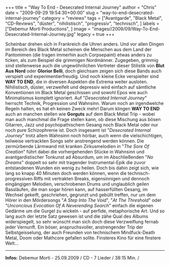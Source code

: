 +++
title = "Way To End - Desecrated Internal Journey"
author = "Chris"
date = "2009-09-29 19:54:30+00:00"
slug = "way-to-end-desecrated-internal-journey"
category = "reviews"
tags = ["Avantgarde", "Black Metal", "CD-Reviews", "düster", "nihilistisch", "progressiv", "technisch", ]
labels = ["Debemur Morti Productions", ]
image = "images//2009/09/Way-To-End-Desecrated-Internal-Journey.jpg"
legacy = true
+++

Scheinbar drehen sich in Frankreich die Uhren anders. Und vor allen Dingen im Bereich des Black Metal scheinen die Menschen aus dem Land der Pantomimen (die tragen immerhin auch Corpsepaint) etwas anders zu ticken, als zum Beispiel die grimmigen Nordmänner. Zugegeben, grimmig sind stellenweise auch die ungewöhnlichen Vertreter dieser Stilistik von **Blut Aus Nord** oder **Glorior Belli**, doch gleichsam zeigen sich diese Bands auch verspielt und experimentierfreudig. Und noch kleine Ecke verspielter sind **WAY TO END**, die in diversen Aspekten die Extrema weiter ausloten. Nihilistisch, düster, verzweifelt und depressiv wird einfach auf sämtliche Konventionen im Black Metal geschissen und sowohl Epos wie auch Minimalismus komplett ignoriert. Auf "_Desecrated Internal Journey_" herrscht Technik, Progression und Wahnsinn. Warum noch an irgendwelche Regeln halten, es hat eh keinen Zweck mehr!
Darum klingen **WAY TO END** auch an manchen stellen wie **Gorguts** auf dem Black Metal Trip - wobei man auch manchmal die Frage stellen kann, ob diese Mischung aus bösen Gitarren, Jazz und psychopathischem Gesang noch Black Metal oder nur noch pure Schizophrenie ist. Doch insgesamt ist "_Desecrated Internal Journey_" trotz allem Wahnsinn noch hörbar, auch wenn die vielschichtigen, teilweise vertrackten Songs sehr anstrengend werden können. Die zermürbende Lärmwand mit kranken Zirkusmelodien in "_The Sore Of Creation_" führt dabei die vorhergehenden Stücke in Wahnsinn und avantgardistischer Tonkunst ad Absurdum, um im Abschließenden "_No Dreams_" doppelt so sehr mit tragender Instrumental-Epik die zuvor entstandenen Wunden ein wenig zu heilen. Doch bis dahin zeigt sich, wie lang so knapp 40 Minuten doch werden können, wenn die technisch-progressiven Riffs mit vertrakten Breaks, eigensinnigen und dennoch eingängigen Melodien, verschrobenen Drums und unglaublich geilen Bassläufen, die man sogar hören kann, auf hasserfüllten Gesang, im Wechsel gekeift, geschriehen, gegrunzt und gebüllt treffen, nur um dem Hörer in den Mördersongs "_A Step Into The Void_", "_At The Threshold_" oder "_Unconcious Evocation Of A Neverending Search_" einfach die eigenen Gedärme um die Gurgel zu wickeln - auf perfide, metaphorische Art. Und so lang auch der letzte Satz gewesen ist und die zähe Qual des Albums widerspiegelt, so sehr wünscht man sich doch diese Verzweiflung fernab jeder Vernunft. Ein böser, anspruchsvoller, anstrengender Trip der Selbstgeisselung, der auch Freunden von technischem Mindfuck-Death Metal, Doom oder Mathcore gefallen sollte. Finsteres Kino für eine finstere Welt...





---
**Infos:**
Debemur Morti - 25.09.2009 / 
CD - 7 Lieder / 38:15 Min. / 
